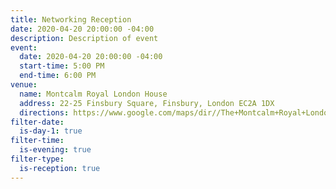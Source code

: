 ```yaml
---
title: Networking Reception
date: 2020-04-20 20:00:00 -04:00
description: Description of event
event:
  date: 2020-04-20 20:00:00 -04:00
  start-time: 5:00 PM
  end-time: 6:00 PM
venue:
  name: Montcalm Royal London House
  address: 22-25 Finsbury Square, Finsbury, London EC2A 1DX
  directions: https://www.google.com/maps/dir//The+Montcalm+Royal+London+House,+22-25+Finsbury+Square,+Finsbury,+London+EC2A+1DX,+United+Kingdom/@51.5215839,-0.0878437,17z/data=!4m8!4m7!1m0!1m5!1m1!1s0x48761caef3c10087:0x2c72c14a777c22b!2m2!1d-0.085655!2d51.5215839
filter-date:
  is-day-1: true
filter-time:
  is-evening: true
filter-type:
  is-reception: true
---
```


